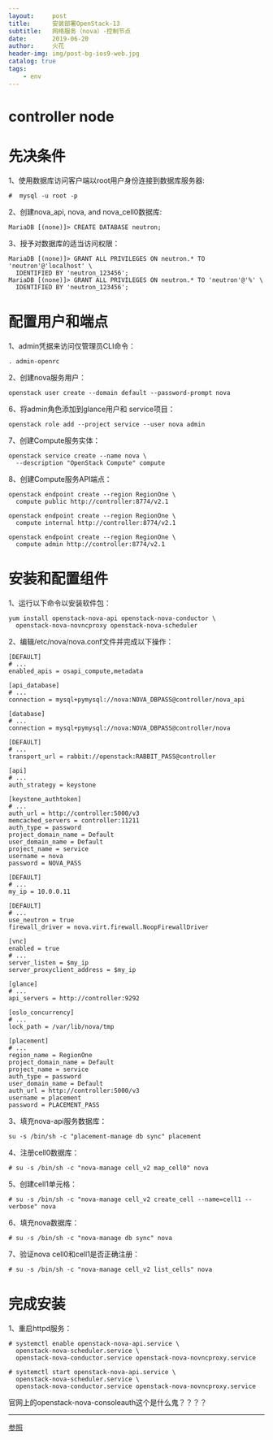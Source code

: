 ```yaml
---
layout:     post
title:      安装部署OpenStack-13
subtitle:   网络服务（nova）-控制节点
date:       2019-06-20
author:     火花
header-img: img/post-bg-ios9-web.jpg
catalog: true
tags:
    - env
---
```

# controller node #

# 先决条件 #

1、使用数据库访问客户端以root用户身份连接到数据库服务器:

	#  mysql -u root -p

2、创建nova_api, nova, and nova_cell0数据库:

	MariaDB [(none)]> CREATE DATABASE neutron;

3、授予对数据库的适当访问权限：

	MariaDB [(none)]> GRANT ALL PRIVILEGES ON neutron.* TO 'neutron'@'localhost' \
	  IDENTIFIED BY 'neutron_123456';
	MariaDB [(none)]> GRANT ALL PRIVILEGES ON neutron.* TO 'neutron'@'%' \
	  IDENTIFIED BY 'neutron_123456';


# 配置用户和端点 #

1、admin凭据来访问仅管理员CLI命令：

	. admin-openrc

2、创建nova服务用户：

	openstack user create --domain default --password-prompt nova

6、将admin角色添加到glance用户和 service项目：

	openstack role add --project service --user nova admin

7、创建Compute服务实体：

	openstack service create --name nova \
	  --description "OpenStack Compute" compute

8、创建Compute服务API端点：

	openstack endpoint create --region RegionOne \
	  compute public http://controller:8774/v2.1

	openstack endpoint create --region RegionOne \
	  compute internal http://controller:8774/v2.1

	openstack endpoint create --region RegionOne \
	  compute admin http://controller:8774/v2.1

# 安装和配置组件 #

1、运行以下命令以安装软件包：

	yum install openstack-nova-api openstack-nova-conductor \
	  openstack-nova-novncproxy openstack-nova-scheduler


2、编辑/etc/nova/nova.conf文件并完成以下操作：

	[DEFAULT]
	# ...
	enabled_apis = osapi_compute,metadata
	
	[api_database]
	# ...
	connection = mysql+pymysql://nova:NOVA_DBPASS@controller/nova_api
	
	[database]
	# ...
	connection = mysql+pymysql://nova:NOVA_DBPASS@controller/nova

	[DEFAULT]
	# ...
	transport_url = rabbit://openstack:RABBIT_PASS@controller
	
	[api]
	# ...
	auth_strategy = keystone
	
	[keystone_authtoken]
	# ...
	auth_url = http://controller:5000/v3
	memcached_servers = controller:11211
	auth_type = password
	project_domain_name = Default
	user_domain_name = Default
	project_name = service
	username = nova
	password = NOVA_PASS
	
	[DEFAULT]
	# ...
	my_ip = 10.0.0.11
	
	[DEFAULT]
	# ...
	use_neutron = true
	firewall_driver = nova.virt.firewall.NoopFirewallDriver
	
	[vnc]
	enabled = true
	# ...
	server_listen = $my_ip
	server_proxyclient_address = $my_ip
	
	[glance]
	# ...
	api_servers = http://controller:9292
	
	[oslo_concurrency]
	# ...
	lock_path = /var/lib/nova/tmp
	
	[placement]
	# ...
	region_name = RegionOne
	project_domain_name = Default
	project_name = service
	auth_type = password
	user_domain_name = Default
	auth_url = http://controller:5000/v3
	username = placement
	password = PLACEMENT_PASS

3、填充nova-api服务数据库：

	su -s /bin/sh -c "placement-manage db sync" placement

4、注册cell0数据库：

	# su -s /bin/sh -c "nova-manage cell_v2 map_cell0" nova

5、创建cell1单元格：

	# su -s /bin/sh -c "nova-manage cell_v2 create_cell --name=cell1 --verbose" nova

6、填充nova数据库：

	# su -s /bin/sh -c "nova-manage db sync" nova

7、验证nova cell0和cell1是否正确注册：

	# su -s /bin/sh -c "nova-manage cell_v2 list_cells" nova

# 完成安装 #

1、重启httpd服务：

	# systemctl enable openstack-nova-api.service \
	  openstack-nova-scheduler.service \
	  openstack-nova-conductor.service openstack-nova-novncproxy.service
	
	# systemctl start openstack-nova-api.service \
	  openstack-nova-scheduler.service \
	  openstack-nova-conductor.service openstack-nova-novncproxy.service

 官网上的openstack-nova-consoleauth这个是什么鬼？？？？

--------------------- 

[参照](https://docs.openstack.org/install-guide/)

